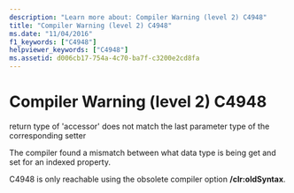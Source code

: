 ```yaml
---
description: "Learn more about: Compiler Warning (level 2) C4948"
title: "Compiler Warning (level 2) C4948"
ms.date: "11/04/2016"
f1_keywords: ["C4948"]
helpviewer_keywords: ["C4948"]
ms.assetid: d006cb17-754a-4c70-ba7f-c3200e2cd8fa
---
```

# Compiler Warning (level 2) C4948

return type of 'accessor' does not match the last parameter type of the corresponding setter

The compiler found a mismatch between what data type is being get and set for an indexed property.

C4948 is only reachable using the obsolete compiler option **/clr:oldSyntax**.
